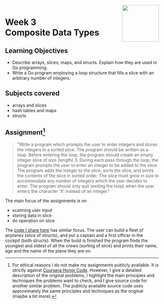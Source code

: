 <a href="../">
  <img src="/img/Getting%20Started%20with%20Go%20logo.avif" width="120" align="right">
</a>

# Week 3 <br> Composite Data Types

## Learning Objectives
- Describe arrays, slices, maps, and structs. Explain how they are used in Go programming.
- Write a Go program employing a loop structure that fills a slice with an arbitrary number of integers.

## Subjects covered
- arrays and slices
- hash tables and maps
- structs

## Assignment[^1]

>"Write a program which prompts the user to enter integers and stores the integers in a sorted slice. The program should be written as a loop. Before entering the loop, the program should create an empty integer slice of size (length) 3. During each pass through the loop, the program prompts the user to enter an integer to be added to the slice. The program adds the integer to the slice, sorts the slice, and prints the contents of the slice in sorted order. The slice must grow in size to accommodate any number of integers which the user decides to enter. The program should only quit (exiting the loop) when the user enters the character ‘X’ instead of an integer."

The main focus of the assignments is on 
- scanning user input
- storing data in slice
- do operation on slice

The [code I share here](./week3.go) has similar focus. The user can bulid a fleet of airplanes (slice of structs), and put a captain and a first officer in the cockpit (both structs). When the build is finished the program finds the youngest and oldest of all the crews (sorting of slice) and prints their name, age and the name of the plane they are on. 

[^1]: For ethical reasons I do not make my assignments publicly available. It is strictly against [Coursera Honor Code](https://www.coursera.support/s/article/209818863-Coursera-Honor-Code?language=en_US). However, I give a detailed description of the original problems, I highlight the main principles and techniques the problems want to check, and I give source code for another similar problem. The publicly available source code uses approximately the same principles and techniques as the original (maybe a bit more). 
